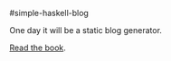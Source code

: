 #simple-haskell-blog

One day it will be a static blog generator.

[Read the book](https://lhbg-book.link).

